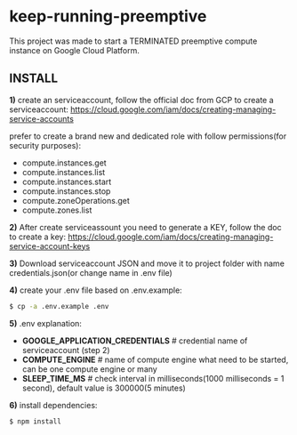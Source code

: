 # keep-running-preemptive
This project was made to start a TERMINATED preemptive compute instance on Google Cloud Platform.


## INSTALL
**1)** create an serviceaccount, follow the official doc from GCP to create a serviceaccount:
https://cloud.google.com/iam/docs/creating-managing-service-accounts

prefer to create a brand new and dedicated role with follow permissions(for security purposes):
 - compute.instances.get
 - compute.instances.list
 - compute.instances.start
 - compute.instances.stop
 - compute.zoneOperations.get
 - compute.zones.list

**2)** After create serviceassount you need to generate a KEY, follow the doc to create a key:
https://cloud.google.com/iam/docs/creating-managing-service-account-keys

**3)** Download serviceaccount JSON and move it to project folder with name credentials.json(or change name in .env file)

**4)** create your .env file based on .env.example:
```sh
$ cp -a .env.example .env
```

**5)** .env explanation:
 - **GOOGLE_APPLICATION_CREDENTIALS** # credential name of serviceaccount (step 2)
 - **COMPUTE_ENGINE** # name of compute engine what need to be started, can be one compute engine or many
 - **SLEEP_TIME_MS** # check interval in milliseconds(1000 milliseconds = 1 second), default value is 300000(5 minutes)

**6)** install dependencies: 
```sh
$ npm install
```
